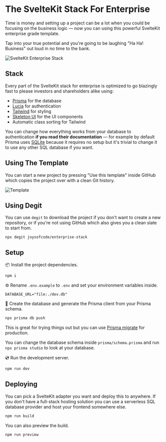 # The SvelteKit Stack For Enterprise

Time is money and setting up a project can be a lot when you could be focusing on the business logic — now you can using this powerful SvelteKit enterprise grade template.

Tap into your true potential and you're going to be laughing "Ha Ha! Business" out loud in no time to the bank.

![SvelteKit Enterprise Stack](https://user-images.githubusercontent.com/38083522/223439340-ae4af96b-e848-47fc-be73-3a4b8cb834e1.png)

## Stack

Every part of the SvelteKit stack for enterprise is optimized to go blazingly fast to please investors and shareholders alike using:

- [Prisma](https://www.prisma.io/) for the database
- [Lucia](https://lucia-auth.com/) for authentication
- [Tailwind](https://tailwindcss.com/) for styling
- [Skeleton UI](https://www.skeleton.dev/) for the UI components
- Automatic class sorting for Tailwind

You can change how everything works from your database to authentication **if you read their documentation** — for example by default Prisma uses [SQLite](https://www.sqlite.org/index.html) because it requires no setup but it's trivial to change it to use any other SQL database if you want.

## Using The Template

You can start a new project by pressing "Use this template" inside GitHub which copies the project over with a clean Git history.

![Template](https://user-images.githubusercontent.com/38083522/223441491-4d3dda0b-ee0e-49cd-ab0d-ce9fd74dd124.png)

## Using Degit

You can use `degit` to download the project if you don't want to create a new repository, or if you're not using GitHub which also gives you a clean slate to start from.

```
npx degit joysofcode/enterprise-stack
```

## Setup

📦️ Install the project dependencies.

```bash
npm i
```

⚙️ Rename `.env.example` to `.env` and set your environment variables inside.

```shell
DATABASE_URL="file:./dev.db"
```

📜 Create the database and generate the Prisma client from your Prisma schema.

```bash
npx prisma db push
```

This is great for trying things out but you can use [Prisma migrate](https://www.prisma.io/docs/concepts/components/prisma-migrate) for production.

You can change the database schema inside `prisma/schema.prisma` and run `npx prisma studio` to look at your database.

💿️ Run the development server.

```bash
npm run dev
```

## Deploying

You can pick a SvelteKit adapter you want and deploy this to anywhere. If you don't have a full-stack hosting solution you can use a serverless SQL database provider and host your frontend somewhere else.

```bash
npm run build
```

You can also preview the build.

```bash
npm run preview
```
